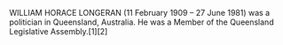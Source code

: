 WILLIAM HORACE LONGERAN (11 February 1909 – 27 June 1981) was a politician in Queensland, Australia. He was a Member of the Queensland Legislative Assembly.[1][2]

